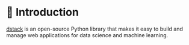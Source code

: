 # 👋 Introduction

[dstack](https://dstack.ai) is an open-source Python library that makes it easy to build and manage web applications for data science and machine learning.

